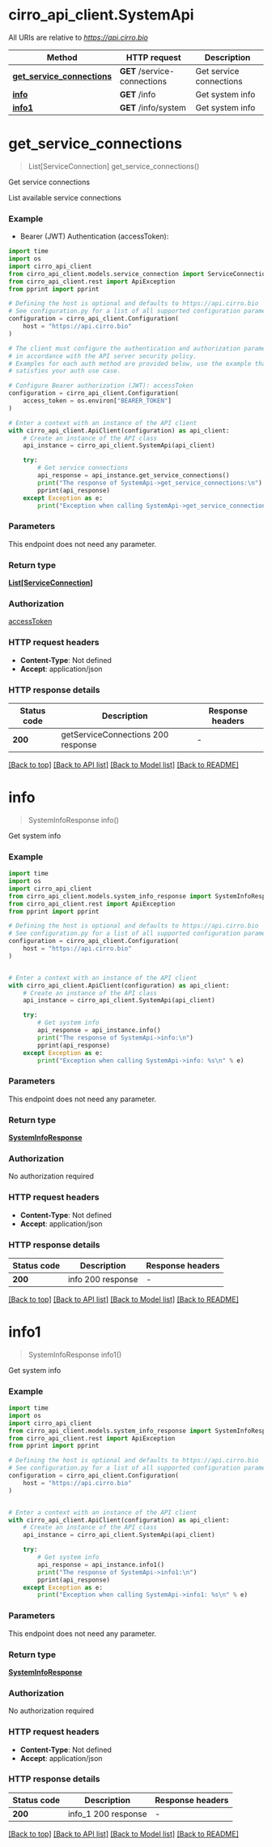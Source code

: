 # cirro_api_client.SystemApi

All URIs are relative to *https://api.cirro.bio*

Method | HTTP request | Description
------------- | ------------- | -------------
[**get_service_connections**](SystemApi.md#get_service_connections) | **GET** /service-connections | Get service connections
[**info**](SystemApi.md#info) | **GET** /info | Get system info
[**info1**](SystemApi.md#info1) | **GET** /info/system | Get system info


# **get_service_connections**
> List[ServiceConnection] get_service_connections()

Get service connections

List available service connections

### Example

* Bearer (JWT) Authentication (accessToken):

```python
import time
import os
import cirro_api_client
from cirro_api_client.models.service_connection import ServiceConnection
from cirro_api_client.rest import ApiException
from pprint import pprint

# Defining the host is optional and defaults to https://api.cirro.bio
# See configuration.py for a list of all supported configuration parameters.
configuration = cirro_api_client.Configuration(
    host = "https://api.cirro.bio"
)

# The client must configure the authentication and authorization parameters
# in accordance with the API server security policy.
# Examples for each auth method are provided below, use the example that
# satisfies your auth use case.

# Configure Bearer authorization (JWT): accessToken
configuration = cirro_api_client.Configuration(
    access_token = os.environ["BEARER_TOKEN"]
)

# Enter a context with an instance of the API client
with cirro_api_client.ApiClient(configuration) as api_client:
    # Create an instance of the API class
    api_instance = cirro_api_client.SystemApi(api_client)

    try:
        # Get service connections
        api_response = api_instance.get_service_connections()
        print("The response of SystemApi->get_service_connections:\n")
        pprint(api_response)
    except Exception as e:
        print("Exception when calling SystemApi->get_service_connections: %s\n" % e)
```



### Parameters

This endpoint does not need any parameter.

### Return type

[**List[ServiceConnection]**](ServiceConnection.md)

### Authorization

[accessToken](../README.md#accessToken)

### HTTP request headers

 - **Content-Type**: Not defined
 - **Accept**: application/json

### HTTP response details

| Status code | Description | Response headers |
|-------------|-------------|------------------|
**200** | getServiceConnections 200 response |  -  |

[[Back to top]](#) [[Back to API list]](../README.md#documentation-for-api-endpoints) [[Back to Model list]](../README.md#documentation-for-models) [[Back to README]](../README.md)

# **info**
> SystemInfoResponse info()

Get system info

### Example


```python
import time
import os
import cirro_api_client
from cirro_api_client.models.system_info_response import SystemInfoResponse
from cirro_api_client.rest import ApiException
from pprint import pprint

# Defining the host is optional and defaults to https://api.cirro.bio
# See configuration.py for a list of all supported configuration parameters.
configuration = cirro_api_client.Configuration(
    host = "https://api.cirro.bio"
)


# Enter a context with an instance of the API client
with cirro_api_client.ApiClient(configuration) as api_client:
    # Create an instance of the API class
    api_instance = cirro_api_client.SystemApi(api_client)

    try:
        # Get system info
        api_response = api_instance.info()
        print("The response of SystemApi->info:\n")
        pprint(api_response)
    except Exception as e:
        print("Exception when calling SystemApi->info: %s\n" % e)
```



### Parameters

This endpoint does not need any parameter.

### Return type

[**SystemInfoResponse**](SystemInfoResponse.md)

### Authorization

No authorization required

### HTTP request headers

 - **Content-Type**: Not defined
 - **Accept**: application/json

### HTTP response details

| Status code | Description | Response headers |
|-------------|-------------|------------------|
**200** | info 200 response |  -  |

[[Back to top]](#) [[Back to API list]](../README.md#documentation-for-api-endpoints) [[Back to Model list]](../README.md#documentation-for-models) [[Back to README]](../README.md)

# **info1**
> SystemInfoResponse info1()

Get system info

### Example


```python
import time
import os
import cirro_api_client
from cirro_api_client.models.system_info_response import SystemInfoResponse
from cirro_api_client.rest import ApiException
from pprint import pprint

# Defining the host is optional and defaults to https://api.cirro.bio
# See configuration.py for a list of all supported configuration parameters.
configuration = cirro_api_client.Configuration(
    host = "https://api.cirro.bio"
)


# Enter a context with an instance of the API client
with cirro_api_client.ApiClient(configuration) as api_client:
    # Create an instance of the API class
    api_instance = cirro_api_client.SystemApi(api_client)

    try:
        # Get system info
        api_response = api_instance.info1()
        print("The response of SystemApi->info1:\n")
        pprint(api_response)
    except Exception as e:
        print("Exception when calling SystemApi->info1: %s\n" % e)
```



### Parameters

This endpoint does not need any parameter.

### Return type

[**SystemInfoResponse**](SystemInfoResponse.md)

### Authorization

No authorization required

### HTTP request headers

 - **Content-Type**: Not defined
 - **Accept**: application/json

### HTTP response details

| Status code | Description | Response headers |
|-------------|-------------|------------------|
**200** | info_1 200 response |  -  |

[[Back to top]](#) [[Back to API list]](../README.md#documentation-for-api-endpoints) [[Back to Model list]](../README.md#documentation-for-models) [[Back to README]](../README.md)

